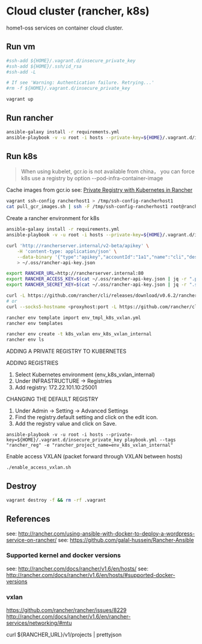 # Cloud cluster (rancher, k8s)
home1-oss services on container cloud cluster.

## Run vm

```sh
#ssh-add ${HOME}/.vagrant.d/insecure_private_key
#ssh-add ${HOME}/.ssh/id_rsa
#ssh-add -L

# If see 'Warning: Authentication failure. Retrying...'
#rm -f ${HOME}/.vagrant.d/insecure_private_key

vagrant up
```

## Run rancher

```sh
ansible-galaxy install -r requirements.yml
ansible-playbook -v -u root -i hosts --private-key=${HOME}/.vagrant.d/insecure_private_key playbook.yml
```

## Run k8s

> When using kubelet, gcr.io is not available from china，
> you can force k8s use a registry by option --pod-infra-container-image

Cache images from gcr.io
see: [Private Registry with Kubernetes in Rancher](http://rancher.com/docs/rancher/v1.6/en/kubernetes/private-registry/)
```sh
vagrant ssh-config rancherhost1 > /tmp/ssh-config-rancherhost1
cat pull_gcr_images.sh | ssh -F /tmp/ssh-config-rancherhost1 root@rancherhost1
```

Create a rancher environment for k8s
```sh
ansible-galaxy install -r requirements.yml
ansible-playbook -v -u root -i hosts --private-key=${HOME}/.vagrant.d/insecure_private_key playbook.yml --tags "docker,docker-config,rancher_server"

curl 'http://rancherserver.internal/v2-beta/apikey' \
    -H 'content-type: application/json' \
    --data-binary '{"type":"apikey","accountId":"1a1","name":"cli","description":"","created":null,"kind":null,"removeTime":null,"removed":null,"uuid":null}' \
    > ~/.oss/rancher-api-key.json

export RANCHER_URL=http://rancherserver.internal:80
export RANCHER_ACCESS_KEY=$(cat ~/.oss/rancher-api-key.json | jq -r ".publicValue")
export RANCHER_SECRET_KEY=$(cat ~/.oss/rancher-api-key.json | jq -r ".secretValue")

curl -L https://github.com/rancher/cli/releases/download/v0.6.2/rancher-darwin-amd64-v0.6.2.tar.xz | tar --strip-components=2 -xJ -C /usr/local/bin
# or
curl --socks5-hostname <proxyhost:port -L https://github.com/rancher/cli/releases/download/v0.6.2/rancher-darwin-amd64-v0.6.2.tar.xz | tar --strip-components=2 -xJ -C /usr/local/bin

rancher env template import env_tmpl_k8s_vxlan.yml
rancher env templates

rancher env create -t k8s_vxlan env_k8s_vxlan_internal
rancher env ls
```

ADDING A PRIVATE REGISTRY TO KUBERNETES

ADDING REGISTRIES
1. Select Kubernetes environment (env_k8s_vxlan_internal)
2. Under INFRASTRUCTURE -> Registries
3. Add registry: 172.22.101.10:25001

CHANGING THE DEFAULT REGISTRY
1. Under Admin -> Setting -> Advanced Settings
2. Find the registry.default setting and click on the edit icon.
3. Add the registry value and click on Save.

```
ansible-playbook -v -u root -i hosts --private-key=${HOME}/.vagrant.d/insecure_private_key playbook.yml --tags "rancher_reg" -e "rancher_project_name=env_k8s_vxlan_internal"
```

Enable access VXLAN (packet forward through VXLAN between hosts)

```sh
./enable_access_vxlan.sh
```

## Destroy

```sh
vagrant destroy -f && rm -rf .vagrant
```

## References

see: http://rancher.com/using-ansible-with-docker-to-deploy-a-wordpress-service-on-rancher/
see: https://github.com/galal-hussein/Rancher-Ansible

### Supported kernel and docker versions
see: http://rancher.com/docs/rancher/v1.6/en/hosts/
see: http://rancher.com/docs/rancher/v1.6/en/hosts/#supported-docker-versions

### vxlan
https://github.com/rancher/rancher/issues/8229
http://rancher.com/docs/rancher/v1.6/en/rancher-services/networking/#mtu


curl ${RANCHER_URL}/v1/projects | prettyjson

